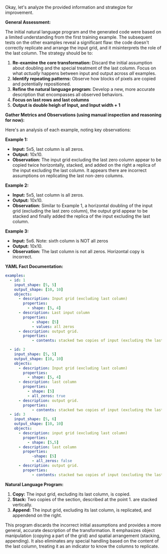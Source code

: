 Okay, let's analyze the provided information and strategize for improvement.

**General Assessment:**

The initial natural language program and the generated code were based on a limited understanding from the first training example. The subsequent tests on the other examples reveal a significant flaw: the code doesn't correctly replicate and arrange the input grid, and it misinterprets the role of the last column. The strategy should be to:

1.  **Re-examine the core transformation:** Discard the initial assumption about doubling and the special treatment of the last column. Focus on what *actually* happens between input and output across *all* examples.
2.  **Identify repeating patterns:** Observe how blocks of pixels are copied and potentially repositioned.
3.  **Refine the natural language program:** Develop a new, more accurate description that encompasses all observed behaviors.
4. **Focus on last rows and last columns**
5. **Output is double heigh of Input, and Input width + 1**

**Gather Metrics and Observations (using manual inspection and reasoning for now):**

Here's an analysis of each example, noting key observations:

**Example 1:**

*   **Input:** 5x5, last column is all zeros.
*   **Output:** 10x10.
*   **Observation:**
    The input grid excluding the last zero column appear to be copied twice horizontally, stacked, and added on the right a replica of the input excluding the last column.
    It appears there are incorrect assumptions on replicating the last non-zero columns.

**Example 2:**

*   **Input:** 5x5, last column is all zeros.
*   **Output:** 10x10.
*   **Observation:** Similar to Example 1, a horizontal doubling of the input grid (excluding the last zero column), the output grid appear to be stacked and finally added the replica of the input excluding the last column.

**Example 3:**

*   **Input:** 5x6. Note: sixth column is NOT all zeros
*   **Output:** 10x10.
*   **Observation:** The last column is not all zeros. Horizontal copy is incorrect.

**YAML Fact Documentation:**


```yaml
examples:
  - id: 1
    input_shape: [5, 5]
    output_shape: [10, 10]
    objects:
      - description: Input grid (excluding last column)
        properties:
          - shape: [5, 4]
      - description: Last input column
        properties:
            - shape: [5]
            - values: all zeros
      - description: output grid.
        properties:
            - contents: stacked two copies of input (excluding the last column), plus input grid (exclusing the last column)

  - id: 2
    input_shape: [5, 5]
    output_shape: [10, 10]
    objects:
      - description: Input grid (excluding last column)
        properties:
          - shape: [5, 4]
      - description: last column
        properties:
          - shape: [5]
          - all_zeros: true
      - description: output grid.
        properties:
            - contents: stacked two copies of input (excluding the last column), plus input grid (exclusing the last column)
  - id: 3
    input_shape: [5, 6]
    output_shape: [10, 10]
    objects:
      - description: input grid (excluding last column)
        properties:
          - shape: [5,5]
      - description: last column
        properties:
            -shape: [5]
            - all_zeros: false
      - description: output grid.
        properties:
            - contents: stacked two copies of input (excluding the last column), plus input grid (exclusing the last column)
```


**Natural Language Program:**

1.  **Copy:** The input grid, excluding its last column, is copied.
2.  **Stack:** Two copies of the section, described at the point 1. are stacked vertically.
3. **Append:** The input grid, excluding its last column, is replicated, and appendend on the right.

This program discards the incorrect initial assumptions and provides a more general, accurate description of the transformation. It emphasizes object manipulation (copying a part of the grid) and spatial arrangement (stacking, appending). It also eliminates any special handling based on the content of the last column, treating it as an indicator to know the columns to replicate.
